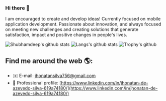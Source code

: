### Hi there 👋

I am encouraged to create and develop ideas! Currently focused on mobile application development.
Passionate about innovation, and always focused on meeting new challenges and creating solutions that generate satisfaction, impact and positive changes in people's lives.

![Shubhamdeep's github stats](https://github-readme-stats.vercel.app/api?username=JhonatanAzevedo&show_icons=true&hide_border=true)
![Langs's github stats](https://github-readme-stats.vercel.app/api/top-langs/?username=JhonatanAzevedo&layout=compact)
![Trophy's github](https://github-profile-trophy.vercel.app/?username=JhonatanAzevedo&column=3&margin-w=15&margin-h=15)


## Find me around the web 🌎:
- ✉️ E-mail: [jhonatansilva756@gmail.com](mailto:jhonatansilva756@gmail.com)
- 💼 Professional profile: [https://www.linkedin.com/in/jhonatan-de-azevedo-silva-619a74180/](https://www.linkedin.com/in/jhonatan-de-azevedo-silva-619a74180/)
